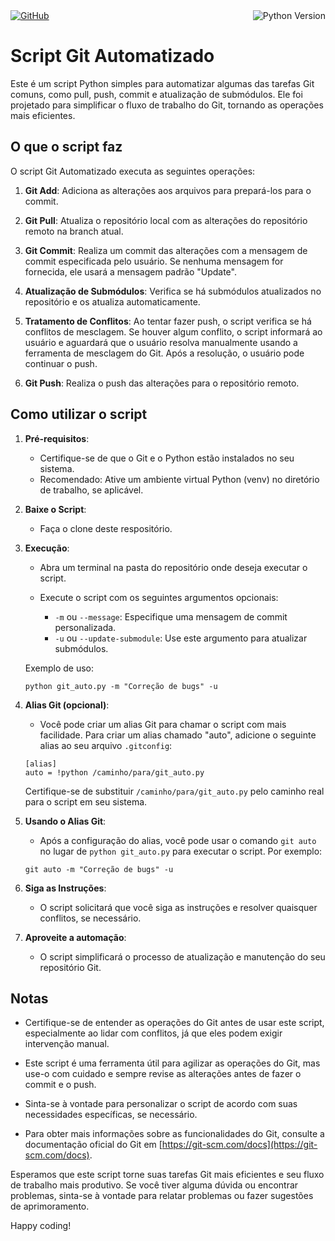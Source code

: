 <div style="display: flex; justify-content: space-between; align-items: flex-start;">
    <a href="https://github.com/EverWS/automate_git">
        <img src="https://img.shields.io/badge/GitHub-SEU_REPOSITORIO-brightgreen" alt="GitHub">
    </a>
        <img src="https://img.shields.io/badge/Python-3.7%2B-blue" alt="Python Version">
</div>


# Script Git Automatizado

Este é um script Python simples para automatizar algumas das tarefas Git comuns, como pull, push, commit e atualização de submódulos. Ele foi projetado para simplificar o fluxo de trabalho do Git, tornando as operações mais eficientes.

## O que o script faz

O script Git Automatizado executa as seguintes operações:

1. **Git Add**: Adiciona as alterações aos arquivos para prepará-los para o commit.

2. **Git Pull**: Atualiza o repositório local com as alterações do repositório remoto na branch atual.

3. **Git Commit**: Realiza um commit das alterações com a mensagem de commit especificada pelo usuário. Se nenhuma mensagem for fornecida, ele usará a mensagem padrão "Update".

4. **Atualização de Submódulos**: Verifica se há submódulos atualizados no repositório e os atualiza automaticamente.

5. **Tratamento de Conflitos**: Ao tentar fazer push, o script verifica se há conflitos de mesclagem. Se houver algum conflito, o script informará ao usuário e aguardará que o usuário resolva manualmente usando a ferramenta de mesclagem do Git. Após a resolução, o usuário pode continuar o push.

6. **Git Push**: Realiza o push das alterações para o repositório remoto.

## Como utilizar o script

1. **Pré-requisitos**:
    - Certifique-se de que o Git e o Python estão instalados no seu sistema.
    - Recomendado: Ative um ambiente virtual Python (venv) no diretório de trabalho, se aplicável.

2. **Baixe o Script**:
    - Faça o clone deste respositório.

3. **Execução**:
    - Abra um terminal na pasta do repositório onde deseja executar o script.

    - Execute o script com os seguintes argumentos opcionais:
        - `-m` ou `--message`: Especifique uma mensagem de commit personalizada.
        - `-u` ou `--update-submodule`: Use este argumento para atualizar submódulos.

    Exemplo de uso:
    ```shell
    python git_auto.py -m "Correção de bugs" -u
    ```

4. **Alias Git (opcional)**:
    - Você pode criar um alias Git para chamar o script com mais facilidade. Para criar um alias chamado "auto", adicione o seguinte alias ao seu arquivo `.gitconfig`:
    ```shell
    [alias]
    auto = !python /caminho/para/git_auto.py
    ```
    Certifique-se de substituir `/caminho/para/git_auto.py` pelo caminho real para o script em seu sistema.

5. **Usando o Alias Git**:
    - Após a configuração do alias, você pode usar o comando `git auto` no lugar de `python git_auto.py` para executar o script. Por exemplo:
    ```shell
    git auto -m "Correção de bugs" -u
    ```

6. **Siga as Instruções**:
    - O script solicitará que você siga as instruções e resolver quaisquer conflitos, se necessário.

7. **Aproveite a automação**:
    - O script simplificará o processo de atualização e manutenção do seu repositório Git.

## Notas

- Certifique-se de entender as operações do Git antes de usar este script, especialmente ao lidar com conflitos, já que eles podem exigir intervenção manual.

- Este script é uma ferramenta útil para agilizar as operações do Git, mas use-o com cuidado e sempre revise as alterações antes de fazer o commit e o push.

- Sinta-se à vontade para personalizar o script de acordo com suas necessidades específicas, se necessário.

- Para obter mais informações sobre as funcionalidades do Git, consulte a documentação oficial do Git em [https://git-scm.com/docs](https://git-scm.com/docs).

Esperamos que este script torne suas tarefas Git mais eficientes e seu fluxo de trabalho mais produtivo. Se você tiver alguma dúvida ou encontrar problemas, sinta-se à vontade para relatar problemas ou fazer sugestões de aprimoramento.

Happy coding!

